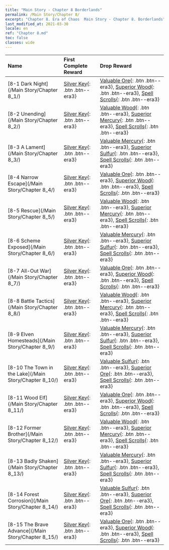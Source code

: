 ```yaml
---
title: "Main Story - Chapter 8 Borderlands"
permalink: /Main Story/Chapter 8/
excerpt: "Chapter 8. Era of Chaos  Main Story - Chapter 8. Borderlands"
last_modified_at: 2021-03-30
locale: en
ref: "Chapter 8.md"
toc: false
classes: wide
---
```


  | Name |  First Complete Reward | Drop Reward |
  |:------------|:------------|:------------| 
  | [8-1 Dark Night](/Main Story/Chapter 8_1/) | [Silver Key](/Items/con_693/){: .btn .btn--era3} | [Valuable Ore](/Items/mat_26/){: .btn .btn--era3}, [Superior Wood](/Items/mat_20/){: .btn .btn--era3}, [Spell Scrolls](/Items/con_694/){: .btn .btn--era3} |
  | [8-2 Unending](/Main Story/Chapter 8_2/) | [Silver Key](/Items/con_693/){: .btn .btn--era3} | [Valuable Wood](/Items/mat_27/){: .btn .btn--era3}, [Superior Mercury](/Items/mat_21/){: .btn .btn--era3}, [Spell Scrolls](/Items/con_694/){: .btn .btn--era3} |
  | [8-3 A Lament](/Main Story/Chapter 8_3/) | [Silver Key](/Items/con_693/){: .btn .btn--era3} | [Valuable Mercury](/Items/mat_28/){: .btn .btn--era3}, [Superior Sulfur](/Items/mat_22/){: .btn .btn--era3}, [Spell Scrolls](/Items/con_694/){: .btn .btn--era3} |
  | [8-4 Narrow Escape](/Main Story/Chapter 8_4/) | [Silver Key](/Items/con_693/){: .btn .btn--era3} | [Valuable Ore](/Items/mat_26/){: .btn .btn--era3}, [Superior Wood](/Items/mat_20/){: .btn .btn--era3}, [Spell Scrolls](/Items/con_694/){: .btn .btn--era3} |
  | [8-5 Rescue](/Main Story/Chapter 8_5/) | [Silver Key](/Items/con_693/){: .btn .btn--era3} | [Valuable Wood](/Items/mat_27/){: .btn .btn--era3}, [Superior Mercury](/Items/mat_21/){: .btn .btn--era3}, [Spell Scrolls](/Items/con_694/){: .btn .btn--era3} |
  | [8-6 Scheme Exposed](/Main Story/Chapter 8_6/) | [Silver Key](/Items/con_693/){: .btn .btn--era3} | [Valuable Mercury](/Items/mat_28/){: .btn .btn--era3}, [Superior Sulfur](/Items/mat_22/){: .btn .btn--era3}, [Spell Scrolls](/Items/con_694/){: .btn .btn--era3} |
  | [8-7 All-Out War](/Main Story/Chapter 8_7/) | [Silver Key](/Items/con_693/){: .btn .btn--era3} | [Valuable Ore](/Items/mat_26/){: .btn .btn--era3}, [Superior Wood](/Items/mat_20/){: .btn .btn--era3}, [Spell Scrolls](/Items/con_694/){: .btn .btn--era3} |
  | [8-8 Battle Tactics](/Main Story/Chapter 8_8/) | [Silver Key](/Items/con_693/){: .btn .btn--era3} | [Valuable Wood](/Items/mat_27/){: .btn .btn--era3}, [Superior Mercury](/Items/mat_21/){: .btn .btn--era3}, [Spell Scrolls](/Items/con_694/){: .btn .btn--era3} |
  | [8-9 Elven Homesteads](/Main Story/Chapter 8_9/) | [Silver Key](/Items/con_693/){: .btn .btn--era3} | [Valuable Mercury](/Items/mat_28/){: .btn .btn--era3}, [Superior Sulfur](/Items/mat_22/){: .btn .btn--era3}, [Spell Scrolls](/Items/con_694/){: .btn .btn--era3} |
  | [8-10 The Town in the Lake](/Main Story/Chapter 8_10/) | [Silver Key](/Items/con_693/){: .btn .btn--era3} | [Valuable Sulfur](/Items/mat_29/){: .btn .btn--era3}, [Superior Ore](/Items/mat_19/){: .btn .btn--era3}, [Spell Scrolls](/Items/con_694/){: .btn .btn--era3} |
  | [8-11 Wood Elf](/Main Story/Chapter 8_11/) | [Silver Key](/Items/con_693/){: .btn .btn--era3} | [Valuable Ore](/Items/mat_26/){: .btn .btn--era3}, [Superior Wood](/Items/mat_20/){: .btn .btn--era3}, [Spell Scrolls](/Items/con_694/){: .btn .btn--era3} |
  | [8-12 Former Brother](/Main Story/Chapter 8_12/) | [Silver Key](/Items/con_693/){: .btn .btn--era3} | [Valuable Wood](/Items/mat_27/){: .btn .btn--era3}, [Superior Mercury](/Items/mat_21/){: .btn .btn--era3}, [Spell Scrolls](/Items/con_694/){: .btn .btn--era3} |
  | [8-13 Badly Shaken](/Main Story/Chapter 8_13/) | [Silver Key](/Items/con_693/){: .btn .btn--era3} | [Valuable Mercury](/Items/mat_28/){: .btn .btn--era3}, [Superior Sulfur](/Items/mat_22/){: .btn .btn--era3}, [Spell Scrolls](/Items/con_694/){: .btn .btn--era3} |
  | [8-14 Forest Corrosion](/Main Story/Chapter 8_14/) | [Silver Key](/Items/con_693/){: .btn .btn--era3} | [Valuable Sulfur](/Items/mat_29/){: .btn .btn--era3}, [Superior Ore](/Items/mat_19/){: .btn .btn--era3}, [Spell Scrolls](/Items/con_694/){: .btn .btn--era3} |
  | [8-15 The Brave Advance](/Main Story/Chapter 8_15/) | [Silver Key](/Items/con_693/){: .btn .btn--era3} | [Valuable Ore](/Items/mat_26/){: .btn .btn--era3}, [Superior Wood](/Items/mat_20/){: .btn .btn--era3}, [Spell Scrolls](/Items/con_694/){: .btn .btn--era3} |
